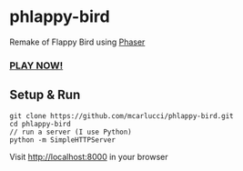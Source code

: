 # phlappy-bird
Remake of Flappy Bird using [Phaser](http://phaser.io/)

### [PLAY NOW!](https://mcarlucci.github.io/phlappy-bird/)

## Setup & Run
```
git clone https://github.com/mcarlucci/phlappy-bird.git
cd phlappy-bird
// run a server (I use Python)
python -m SimpleHTTPServer
```
Visit [http://localhost:8000](http://localhost:8000) in your browser
